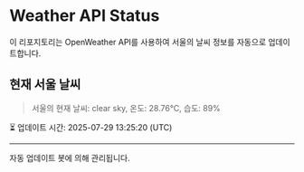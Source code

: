 
# Weather API Status

이 리포지토리는 OpenWeather API를 사용하여 서울의 날씨 정보를 자동으로 업데이트합니다.

## 현재 서울 날씨
> 서울의 현재 날씨: clear sky, 온도: 28.76°C, 습도: 89%

⏳ 업데이트 시간: 2025-07-29 13:25:20 (UTC)

---
자동 업데이트 봇에 의해 관리됩니다.

